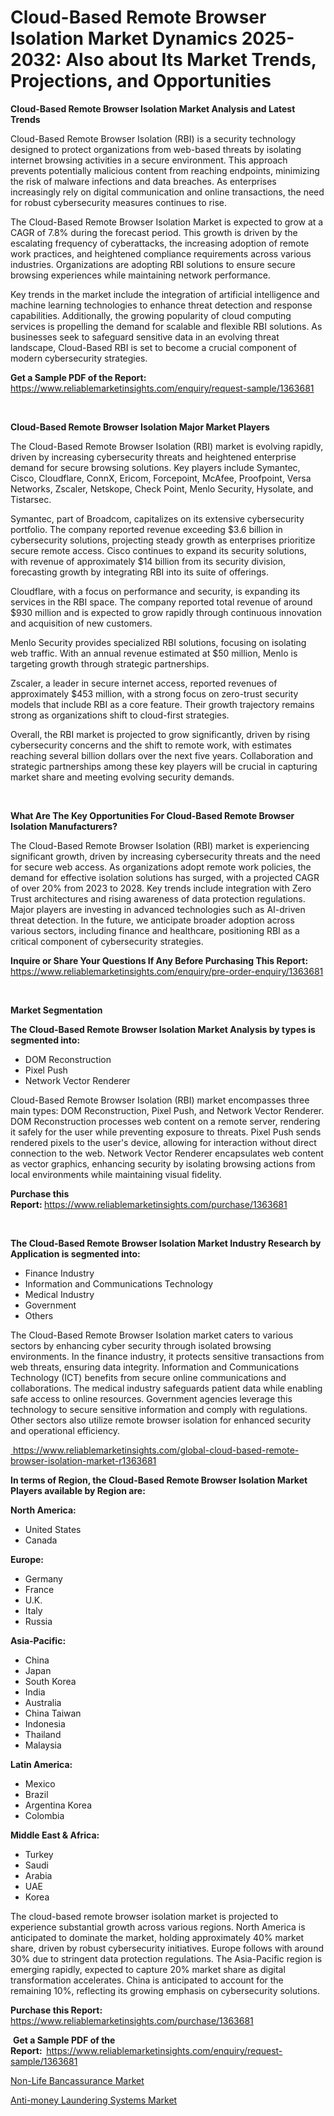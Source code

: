 <p><h1>Cloud-Based Remote Browser Isolation Market Dynamics 2025-2032: Also about Its Market Trends, Projections, and Opportunities</h1></p><p><strong>Cloud-Based Remote Browser Isolation Market Analysis and Latest Trends</strong></p>
<p><p>Cloud-Based Remote Browser Isolation (RBI) is a security technology designed to protect organizations from web-based threats by isolating internet browsing activities in a secure environment. This approach prevents potentially malicious content from reaching endpoints, minimizing the risk of malware infections and data breaches. As enterprises increasingly rely on digital communication and online transactions, the need for robust cybersecurity measures continues to rise.</p><p>The Cloud-Based Remote Browser Isolation Market is expected to grow at a CAGR of 7.8% during the forecast period. This growth is driven by the escalating frequency of cyberattacks, the increasing adoption of remote work practices, and heightened compliance requirements across various industries. Organizations are adopting RBI solutions to ensure secure browsing experiences while maintaining network performance. </p><p>Key trends in the market include the integration of artificial intelligence and machine learning technologies to enhance threat detection and response capabilities. Additionally, the growing popularity of cloud computing services is propelling the demand for scalable and flexible RBI solutions. As businesses seek to safeguard sensitive data in an evolving threat landscape, Cloud-Based RBI is set to become a crucial component of modern cybersecurity strategies.</p></p>
<p><strong>Get a Sample PDF of the Report:&nbsp;</strong> <a href="https://www.reliablemarketinsights.com/enquiry/request-sample/1363681?utm_campaign=1894&utm_medium=2&utm_source=Github&utm_content=ia&utm_term=11032025&utm_id=cloud-based-remote-browser-isolation">https://www.reliablemarketinsights.com/enquiry/request-sample/1363681</a></p>
<p>&nbsp;</p>
<p><strong>Cloud-Based Remote Browser Isolation Major Market Players</strong></p>
<p><p>The Cloud-Based Remote Browser Isolation (RBI) market is evolving rapidly, driven by increasing cybersecurity threats and heightened enterprise demand for secure browsing solutions. Key players include Symantec, Cisco, Cloudflare, ConnX, Ericom, Forcepoint, McAfee, Proofpoint, Versa Networks, Zscaler, Netskope, Check Point, Menlo Security, Hysolate, and Tistarsec.</p><p>Symantec, part of Broadcom, capitalizes on its extensive cybersecurity portfolio. The company reported revenue exceeding $3.6 billion in cybersecurity solutions, projecting steady growth as enterprises prioritize secure remote access. Cisco continues to expand its security solutions, with revenue of approximately $14 billion from its security division, forecasting growth by integrating RBI into its suite of offerings.</p><p>Cloudflare, with a focus on performance and security, is expanding its services in the RBI space. The company reported total revenue of around $930 million and is expected to grow rapidly through continuous innovation and acquisition of new customers.</p><p>Menlo Security provides specialized RBI solutions, focusing on isolating web traffic. With an annual revenue estimated at $50 million, Menlo is targeting growth through strategic partnerships.</p><p>Zscaler, a leader in secure internet access, reported revenues of approximately $453 million, with a strong focus on zero-trust security models that include RBI as a core feature. Their growth trajectory remains strong as organizations shift to cloud-first strategies.</p><p>Overall, the RBI market is projected to grow significantly, driven by rising cybersecurity concerns and the shift to remote work, with estimates reaching several billion dollars over the next five years. Collaboration and strategic partnerships among these key players will be crucial in capturing market share and meeting evolving security demands.</p></p>
<p>&nbsp;</p>
<p><strong>What Are The Key Opportunities For Cloud-Based Remote Browser Isolation Manufacturers?</strong></p>
<p><p>The Cloud-Based Remote Browser Isolation (RBI) market is experiencing significant growth, driven by increasing cybersecurity threats and the need for secure web access. As organizations adopt remote work policies, the demand for effective isolation solutions has surged, with a projected CAGR of over 20% from 2023 to 2028. Key trends include integration with Zero Trust architectures and rising awareness of data protection regulations. Major players are investing in advanced technologies such as AI-driven threat detection. In the future, we anticipate broader adoption across various sectors, including finance and healthcare, positioning RBI as a critical component of cybersecurity strategies.</p></p>
<p><strong>Inquire or Share Your Questions If Any Before Purchasing This Report:</strong> <a href="https://www.reliablemarketinsights.com/enquiry/pre-order-enquiry/1363681?utm_campaign=1894&utm_medium=2&utm_source=Github&utm_content=ia&utm_term=11032025&utm_id=cloud-based-remote-browser-isolation">https://www.reliablemarketinsights.com/enquiry/pre-order-enquiry/1363681</a></p>
<p>&nbsp;</p>
<p><strong>Market Segmentation</strong></p>
<p><strong>The Cloud-Based Remote Browser Isolation Market Analysis by types is segmented into:</strong></p>
<p><ul><li>DOM Reconstruction</li><li>Pixel Push</li><li>Network Vector Renderer</li></ul></p>
<p><p>Cloud-Based Remote Browser Isolation (RBI) market encompasses three main types: DOM Reconstruction, Pixel Push, and Network Vector Renderer. DOM Reconstruction processes web content on a remote server, rendering it safely for the user while preventing exposure to threats. Pixel Push sends rendered pixels to the user's device, allowing for interaction without direct connection to the web. Network Vector Renderer encapsulates web content as vector graphics, enhancing security by isolating browsing actions from local environments while maintaining visual fidelity.</p></p>
<p><strong>Purchase this Report:&nbsp;</strong><a href="https://www.reliablemarketinsights.com/purchase/1363681?utm_campaign=1894&utm_medium=2&utm_source=Github&utm_content=ia&utm_term=11032025&utm_id=cloud-based-remote-browser-isolation">https://www.reliablemarketinsights.com/purchase/1363681</a></p>
<p>&nbsp;</p>
<p><strong>The Cloud-Based Remote Browser Isolation Market Industry Research by Application is segmented into:</strong></p>
<p><ul><li>Finance Industry</li><li>Information and Communications Technology</li><li>Medical Industry</li><li>Government</li><li>Others</li></ul></p>
<p><p>The Cloud-Based Remote Browser Isolation market caters to various sectors by enhancing cyber security through isolated browsing environments. In the finance industry, it protects sensitive transactions from web threats, ensuring data integrity. Information and Communications Technology (ICT) benefits from secure online communications and collaborations. The medical industry safeguards patient data while enabling safe access to online resources. Government agencies leverage this technology to secure sensitive information and comply with regulations. Other sectors also utilize remote browser isolation for enhanced security and operational efficiency.</p></p>
<p><a href="https://www.reliablemarketinsights.com/global-cloud-based-remote-browser-isolation-market-r1363681?utm_campaign=1894&utm_medium=2&utm_source=Github&utm_content=ia&utm_term=11032025&utm_id=cloud-based-remote-browser-isolation">&nbsp;https://www.reliablemarketinsights.com/global-cloud-based-remote-browser-isolation-market-r1363681</a></p>
<p><strong>In terms of Region, the Cloud-Based Remote Browser Isolation Market Players available by Region are:</strong></p>
<p>
    <p> <strong> North America: </strong>
        <ul>
            <li>United States</li>
            <li>Canada</li>
        </ul>
        </p> 
    <p> <strong> Europe: </strong>
        <ul>
            <li>Germany</li>
            <li>France</li>
            <li>U.K.</li>
            <li>Italy</li>
            <li>Russia</li>
        </ul>
        </p> 
    <p> <strong> Asia-Pacific: </strong>
        <ul>
            <li>China</li>
            <li>Japan</li>
            <li>South Korea</li>
            <li>India</li>
            <li>Australia</li>
            <li>China Taiwan</li>
            <li>Indonesia</li>
            <li>Thailand</li>
            <li>Malaysia</li>
        </ul>
        </p> 
    <p> <strong> Latin America: </strong>
        <ul>
            <li>Mexico</li>
            <li>Brazil</li>
            <li>Argentina Korea</li>
            <li>Colombia</li>
        </ul>
        </p> 
    <p> <strong> Middle East & Africa: </strong>
        <ul>
            <li>Turkey</li>
            <li>Saudi</li>
            <li>Arabia</li>
            <li>UAE</li>
            <li>Korea</li>
        </ul>
    </p>
    </p>
<p><p>The cloud-based remote browser isolation market is projected to experience substantial growth across various regions. North America is anticipated to dominate the market, holding approximately 40% market share, driven by robust cybersecurity initiatives. Europe follows with around 30% due to stringent data protection regulations. The Asia-Pacific region is emerging rapidly, expected to capture 20% market share as digital transformation accelerates. China is anticipated to account for the remaining 10%, reflecting its growing emphasis on cybersecurity solutions.</p></p>
<p><strong>Purchase this Report: </strong><a href="https://www.reliablemarketinsights.com/purchase/1363681?utm_campaign=1894&utm_medium=2&utm_source=Github&utm_content=ia&utm_term=11032025&utm_id=cloud-based-remote-browser-isolation">https://www.reliablemarketinsights.com/purchase/1363681</a></p>
<p>&nbsp;<strong>Get a Sample PDF of the Report:&nbsp;&nbsp;</strong><a href="https://www.reliablemarketinsights.com/enquiry/request-sample/1363681?utm_campaign=1894&utm_medium=2&utm_source=Github&utm_content=ia&utm_term=11032025&utm_id=cloud-based-remote-browser-isolation">https://www.reliablemarketinsights.com/enquiry/request-sample/1363681</a></p>
<p><strong></strong></p>
<p><p><a href="https://github.com/pelahotayabe/Market-Research-Report-List-1/blob/main/non-life-bancassurance-market.md?utm_campaign=1894&utm_medium=2&utm_source=Github&utm_content=ia&utm_term=11032025&utm_id=cloud-based-remote-browser-isolation">Non-Life Bancassurance Market</a></p><p><a href="https://github.com/cheryjhonson/Market-Research-Report-List-1/blob/main/anti-money-laundering-systems-market.md?utm_campaign=1894&utm_medium=2&utm_source=Github&utm_content=ia&utm_term=11032025&utm_id=cloud-based-remote-browser-isolation">Anti-money Laundering Systems Market</a></p></p>